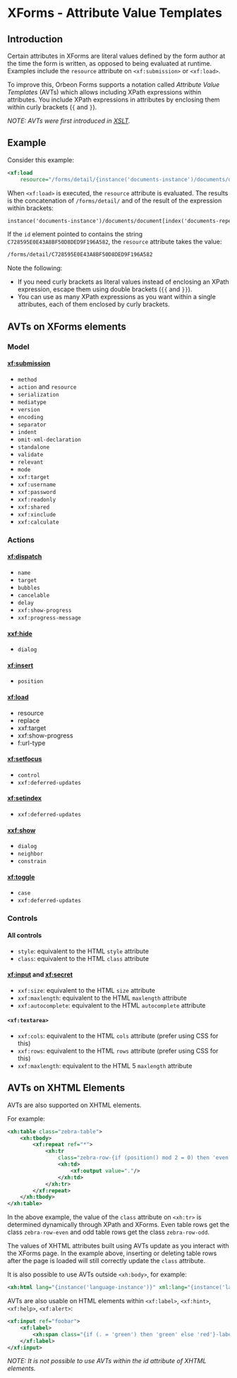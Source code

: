 # XForms - Attribute Value Templates

<!-- toc -->

## Introduction

Certain attributes in XForms are literal values defined by the form author at the time the form is written, as opposed to being evaluated at runtime. Examples include the `resource` attribute on `<xf:submission>` or `<xf:load>`.

To improve this, Orbeon Forms supports a notation called _Attribute Value Templates_ (AVTs) which allows including XPath expressions within attributes. You include XPath expressions in attributes by enclosing them within curly brackets (`{` and `}`).

_NOTE: AVTs were first introduced in [XSLT][1]._

## Example

Consider this example:

```xml
<xf:load
    resource="/forms/detail/{instance('documents-instance')/documents/document[index('documents-repeat')]/id}"/>
```

When `<xf:load>` is executed, the `resource` attribute is evaluated. The results is the concatenation of `/forms/detail/` and of the result of the expression within brackets:

```xml
instance('documents-instance')/documents/document[index('documents-repeat')]/id
```

If the `id` element pointed to contains the string `C728595E0E43A8BF50D8DED9F196A582`, the `resource` attribute takes the value:

```xml
/forms/detail/C728595E0E43A8BF50D8DED9F196A582
```

Note the following:

* If you need curly brackets as literal values instead of enclosing an XPath expression, escape them using double brackets (`{{` and `}}`).
* You can use as many XPath expressions as you want within a single attributes, each of them enclosed by curly brackets.

## AVTs on XForms elements

### Model

#### <xf:submission>

* `method`
* `action` and `resource`
* `serialization`
* `mediatype`
* `version`
* `encoding`
* `separator`
* `indent`
* `omit-xml-declaration`
* `standalone`
* `validate`
* `relevant`
* `mode`
* `xxf:target`
* `xxf:username`
* `xxf:password`
* `xxf:readonly`
* `xxf:shared`
* `xxf:xinclude`
* `xxf:calculate`

### Actions

#### <xf:dispatch>

* `name`
* `target`
* `bubbles`
* `cancelable`
* `delay`
* `xxf:show-progress`
* `xxf:progress-message`

#### <xxf:hide>

* `dialog`

#### <xf:insert>

* `position`

#### <xf:load>

* resource
* replace
* xxf:target
* xxf:show-progress
* f:url-type

#### <xf:setfocus>

* `control`
* `xxf:deferred-updates`

#### <xf:setindex>

* `xxf:deferred-updates`

#### <xxf:show>

* `dialog`
* `neighbor`
* `constrain`

#### <xf:toggle>

* `case`
* `xxf:deferred-updates`

### Controls

#### All controls

* `style`: equivalent to the HTML `style` attribute
* `class`: equivalent to the HTML `class` attribute

#### <xf:input> and <xf:secret>

* `xxf:size`: equivalent to the HTML `size` attribute
* `xxf:maxlength`: equivalent to the HTML `maxlength` attribute
* `xxf:autocomplete`: equivalent to the HTML `autocomplete` attribute

#### `<xf:textarea>`

* `xxf:cols`: equivalent to the HTML `cols` attribute (prefer using CSS for this)
* `xxf:rows`: equivalent to the HTML `rows` attribute (prefer using CSS for this)
* `xxf:maxlength`: equivalent to the HTML 5 `maxlength` attribute

## AVTs on XHTML Elements

AVTs are also supported on XHTML elements. 

For example:

```xml
<xh:table class="zebra-table">
    <xh:tbody>
        <xf:repeat ref="*">
            <xh:tr
                class="zebra-row-{if (position() mod 2 = 0) then 'even' else 'odd'}">
                <xh:td>
                    <xf:output value="."/>
                </xh:td>
            </xh:tr>
        </xf:repeat>
    </xh:tbody>
</xh:table>
```

In the above example, the value of the `class` attribute on `<xh:tr>` is determined dynamically through XPath and XForms. Even table rows get the class `zebra-row-even` and odd table rows get the class `zebra-row-odd`.

The values of XHTML attributes built using AVTs update as you interact with the XForms page. In the example above, inserting or deleting table rows after the page is loaded will still correctly update the `class` attribute.

It is also possible to use AVTs outside `<xh:body>`, for example:

```xml
<xh:html lang="{instance('language-instance')}" xml:lang="{instance('language-instance')}">...</xh:html>
```

AVTs are also usable on HTML elements within `<xf:label>`, `<xf:hint>`, `<xf:help>`, `<xf:alert>`:

```xml
<xf:input ref="foobar">
    <xf:label>
        <xh:span class="{if (. = 'green') then 'green' else 'red'}-label">Inverted label</xh:span>
    </xf:label>
</xf:input>
``` 

_NOTE: It is not possible to use AVTs within the id attribute of XHTML elements._  

[1]: http://www.w3.org/TR/xslt20/
